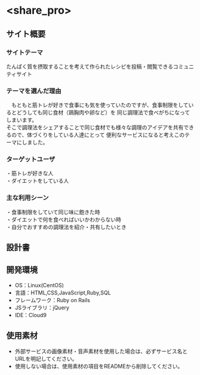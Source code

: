 # <share_pro>

## サイト概要
### サイトテーマ
たんぱく質を摂取することを考えて作られたレシピを投稿・閲覧できるコミュニティサイト


### テーマを選んだ理由
　もともと筋トレが好きで食事にも気を使っていたのですが、食事制限をしているとどうしても同じ食材（鶏胸肉や卵など）を
同じ調理法で食べがちになってしまいます。<br>
そこで調理法をシェアすることで同じ食材でも様々な調理のアイデアを共有できるので、体づくりをしている人達にとって
便利なサービスになると考えこのテーマにしました。


### ターゲットユーザ
・筋トレが好きな人<br>
・ダイエットをしている人


### 主な利用シーン
・食事制限をしていて同じ味に飽きた時<br>
・ダイエットで何を食べればいいかわからない時<br>
・自分でおすすめの調理法を紹介・共有したいとき


## 設計書


## 開発環境
- OS：Linux(CentOS)
- 言語：HTML,CSS,JavaScript,Ruby,SQL
- フレームワーク：Ruby on Rails
- JSライブラリ：jQuery
- IDE：Cloud9

## 使用素材
- 外部サービスの画像素材・音声素材を使用した場合は、必ずサービス名とURLを明記してください。
- 使用しない場合は、使用素材の項目をREADMEから削除してください。